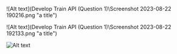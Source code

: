 ![Alt text](Develop Train API (Question 1)\Screenshot 2023-08-22 190216.png "a title")


![Alt text](Develop Train API (Question 1)\Screenshot 2023-08-22 192133.png "a title")


![Alt text](https://assets.digitalocean.com/articles/alligator/boo.svg "a title")
